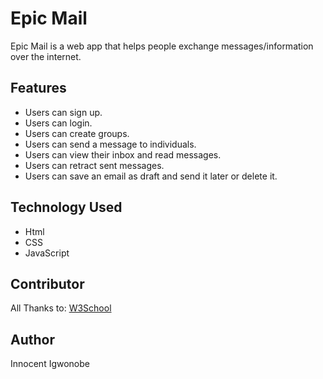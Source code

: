 
# Epic Mail

Epic Mail is a web app that helps people exchange messages/information over the internet.

## Features

* Users can sign up.
* Users can login.
* Users can create groups.
* Users can send a message to individuals.
* Users can view their inbox and read messages.
* Users can retract sent messages.
* Users can save an email as draft and send it later or delete it.

## Technology Used

* Html
* CSS
* JavaScript

## Contributor

All Thanks to: [W3School](https://www.w3schools.com/)

## Author

Innocent Igwonobe
